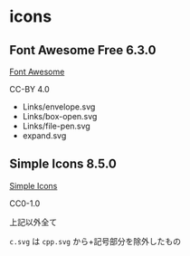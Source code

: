 # icons

## Font Awesome Free 6.3.0

[Font Awesome](https://fontawesome.com/)

CC-BY 4.0

- Links/envelope.svg
- Links/box-open.svg
- Links/file-pen.svg
- expand.svg

## Simple Icons 8.5.0

[Simple Icons](https://simpleicons.org/)

CC0-1.0

上記以外全て

`c.svg` は `cpp.svg` から+記号部分を除外したもの
